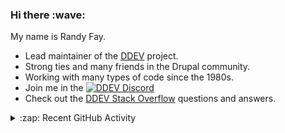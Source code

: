 
<h3>Hi there :wave:</h3>

My name is Randy Fay.

- Lead maintainer of the [DDEV](https://github.com/ddev/ddev) project.
- Strong ties and many friends in the Drupal community.
- Working with many types of code since the 1980s.
- Join me in the [![DDEV Discord](https://img.shields.io/discord/664580571770388500?logo=discord&logoColor=%23fff&label=DDEV%20Discord&link=https%3A%2F%2Fddev.com%2Fs%2Fdiscord)](https://ddev.com/s/discord)
- Check out the [DDEV Stack Overflow](https://stackoverflow.com/tags/ddev) questions and answers.

<details>
  <summary>:zap: Recent GitHub Activity</summary>

<!--RECENT_ACTIVITY:start-->
1. 💬 Commented on [#7307](https://github.com/ddev/ddev/issues/7307#issuecomment-2906818345) in [ddev/ddev](https://github.com/ddev/ddev)<br>
2. 💬 Commented on [#7329](https://github.com/ddev/ddev/issues/7329#issuecomment-2905761120) in [ddev/ddev](https://github.com/ddev/ddev)<br>
3. 🎉 Merged PR [#7327](https://github.com/ddev/ddev/pull/7327) in [ddev/ddev](https://github.com/ddev/ddev)<br>
4. 💬 Commented on [#7290](https://github.com/ddev/ddev/pull/7290#issuecomment-2902419142) in [ddev/ddev](https://github.com/ddev/ddev)<br>
5. 👍 Approved [#7327](https://github.com/ddev/ddev/pull/7327#pullrequestreview-2861984737) in [ddev/ddev](https://github.com/ddev/ddev)<br>
6. 🔴 Requested changes in [#7323](https://github.com/ddev/ddev/pull/7323#pullrequestreview-2858988028) in [ddev/ddev](https://github.com/ddev/ddev)<br>
7. 👍 Approved [#7321](https://github.com/ddev/ddev/pull/7321#pullrequestreview-2858038720) in [ddev/ddev](https://github.com/ddev/ddev)<br>
8. 📔 Created new repository [ddev/d11simple-artifacts](https://github.com/ddev/d11simple-artifacts)<br>
9. 📔 Created new repository [ddev/d11simple](https://github.com/ddev/d11simple)<br>
10. 💬 Commented on [#7165](https://github.com/ddev/ddev/issues/7165#issuecomment-2897993879) in [ddev/ddev](https://github.com/ddev/ddev)<br>
11. ✔️ Closed issue [#7165](https://github.com/ddev/ddev/issues/7165) in [ddev/ddev](https://github.com/ddev/ddev)<br>
12. 💬 Commented on [#7320](https://github.com/ddev/ddev/issues/7320#issuecomment-2897895285) in [ddev/ddev](https://github.com/ddev/ddev)<br>
13. 💬 Commented on [#7320](https://github.com/ddev/ddev/issues/7320#issuecomment-2897795885) in [ddev/ddev](https://github.com/ddev/ddev)<br>
14. 💬 Commented on [#13](https://github.com/ddev/ddev-opensearch/issues/13#issuecomment-2896293014) in [ddev/ddev-opensearch](https://github.com/ddev/ddev-opensearch)<br>
15. ✔️ Closed issue [#13](https://github.com/ddev/ddev-opensearch/issues/13) in [ddev/ddev-opensearch](https://github.com/ddev/ddev-opensearch)<br>
16. 💬 Commented on [#10](https://github.com/ddev/ddev-opensearch/issues/10#issuecomment-2895883519) in [ddev/ddev-opensearch](https://github.com/ddev/ddev-opensearch)<br>
17. ✔️ Closed issue [#10](https://github.com/ddev/ddev-opensearch/issues/10) in [ddev/ddev-opensearch](https://github.com/ddev/ddev-opensearch)<br>
18. 💬 Commented on [#13](https://github.com/ddev/ddev-opensearch/issues/13#issuecomment-2895880639) in [ddev/ddev-opensearch](https://github.com/ddev/ddev-opensearch)<br>
19. 💬 Commented on [#10](https://github.com/ddev/ddev-opensearch/issues/10#issuecomment-2895848188) in [ddev/ddev-opensearch](https://github.com/ddev/ddev-opensearch)<br>
20. 💬 Commented on [#13](https://github.com/ddev/ddev-opensearch/issues/13#issuecomment-2895822715) in [ddev/ddev-opensearch](https://github.com/ddev/ddev-opensearch)<br>
<!--RECENT_ACTIVITY:end-->

</details>
